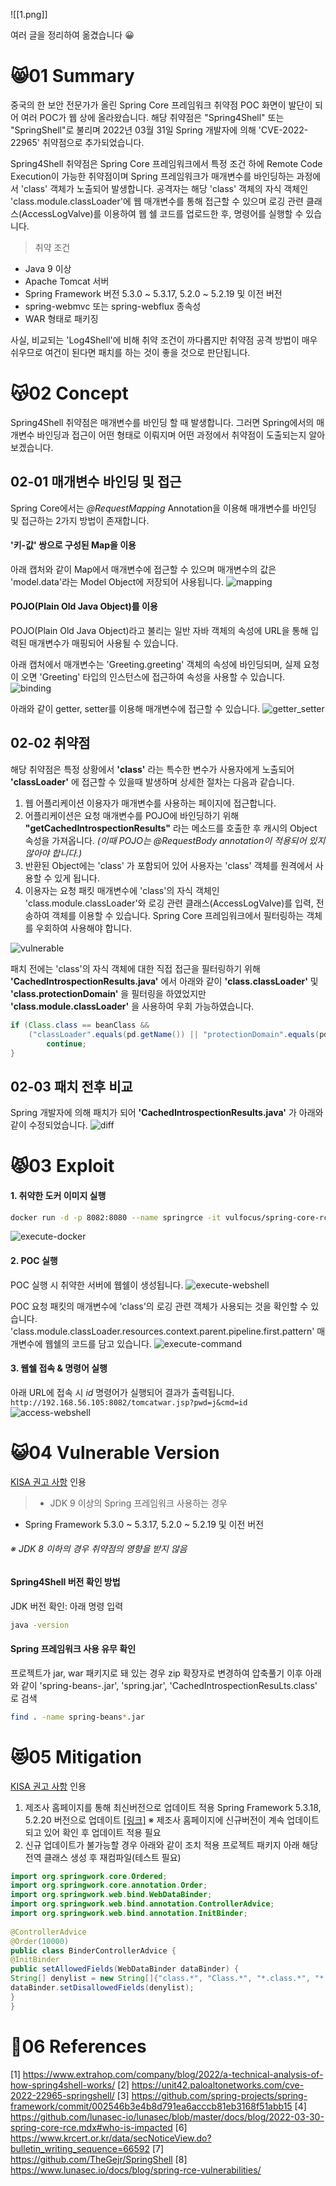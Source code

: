 ![[1.png]]
 
 여러 글을 정리하여 옮겼습니다 😀

# 😸01 Summary
중국의 한 보안 전문가가 올린 Spring Core 프레임워크 취약점 POC 화면이 발단이 되어 여러 POC가 웹 상에 올라왔습니다. 해당 취약점은 "Spring4Shell" 또는 "SpringShell"로 불리며 2022년 03월 31일 Spring 개발자에 의해 'CVE-2022-22965' 취약점으로 추가되었습니다.

Spring4Shell 취약점은 Spring Core 프레임워크에서 특정 조건 하에 Remote Code Execution이 가능한 취약점이며 Spring 프레임워크가 매개변수를 바인딩하는 과정에서 'class' 객체가 노출되어 발생합니다. 
공격자는 해당 'class' 객체의 자식 객체인 'class.module.classLoader'에 웹 매개변수를 통해 접근할 수 있으며 로깅 관련 클래스(AccessLogValve)를 이용하여 웹 쉘 코드를 업로드한 후, 명령어를 실행할 수 있습니다.

> 취약 조건
- Java 9 이상
- Apache Tomcat 서버
- Spring Framework 버전 5.3.0 ~ 5.3.17, 5.2.0 ~ 5.2.19 및 이전 버전
- spring-webmvc 또는 spring-webflux 종속성
- WAR 형태로 패키징

사실, 비교되는 'Log4Shell'에 비해 취약 조건이 까다롭지만 취약점 공격 방법이 매우 쉬우므로 여건이 된다면 패치를 하는 것이 좋을 것으로 판단됩니다.

# 😽02 Concept
Spring4Shell 취약점은 매개변수를 바인딩 할 때 발생합니다. 그러면 Spring에서의 매개변수 바인딩과 접근이 어떤 형태로 이뤄지며 어떤 과정에서 취약점이 도출되는지 알아보겠습니다.
## 02-01 매개변수 바인딩 및 접근
Spring Core에서는 _@RequestMapping_ Annotation을 이용해 매개변수를 바인딩 및 접근하는 2가지 방법이 존재합니다.

#### '키-값' 쌍으로 구성된 Map을 이용
아래 캡처와 같이 Map에서 매개변수에 접근할 수 있으며 매개변수의 값은 'model.data'라는 Model Object에 저장되어 사용됩니다.
![mapping](2.png)

#### POJO(Plain Old Java Object)를 이용
POJO(Plain Old Java Object)라고 불리는 일반 자바 객체의 속성에 URL을 통해 입력된 매개변수가 매핑되어 사용될 수 있습니다.

아래 캡처에서 매개변수는 'Greeting.greeting' 객체의 속성에 바인딩되며, 실제 요청이 오면 'Greeting' 타입의 인스턴스에 접근하여 속성을 사용할 수 있습니다.
![binding](3.png)

아래와 같이 getter, setter를 이용해 매개변수에 접근할 수 있습니다.
![getter_setter](4.png)


## 02-02 취약점
해당 취약점은 특정 상황에서 **'class'** 라는 특수한 변수가 사용자에게 노출되어 **'classLoader'** 에 접근할 수 있을때 발생하며 상세한 절차는 다음과 같습니다.

1. 웹 어플리케이션 이용자가 매개변수를 사용하는 페이지에 접근합니다.
2. 어플리케이션은 요청 매개변수를 POJO에 바인딩하기 위해 **"getCachedIntrospectionResults"** 라는 메소드를 호출한 후 캐시의 Object 속성을 가져옵니다. _(이때 POJO는 @RequestBody annotation이 적용되어 있지 않아야 합니다.)_
3. 반환된 Object에는 'class' 가 포함되어 있어 사용자는 'class' 객체를 원격에서 사용할 수 있게 됩니다.
4. 이용자는 요청 패킷 매개변수에 'class'의 자식 객체인 'class.module.classLoader'와 로깅 관련 클래스(AccessLogValve)를 입력, 전송하여 객체를 이용할 수 있습니다. Spring Core 프레임워크에서 필터링하는 객체를 우회하여 사용해야 합니다.

![vulnerable](5.png)

패치 전에는 'class'의 자식 객체에 대한 직접 접근을 필터링하기 위해 **'CachedIntrospectionResults.java'** 에서 아래와 같이 **'class.classLoader'** 및 **'class.protectionDomain'** 을 필터링을 하였었지만 **'class.module.classLoader'** 을 사용하여 우회 가능하였습니다.
```java
if (Class.class == beanClass &&
    ("classLoader".equals(pd.getName()) || "protectionDomain".equals(pd.getName()))) {
        continue;
}
```
## 02-03 패치 전후 비교
Spring 개발자에 의해 패치가 되어 **'CachedIntrospectionResults.java'** 가 아래와 같이 수정되었습니다.
![diff](6.png)

# 😾03 Exploit
#### 1. 취약한 도커 이미지 실행
```bash
docker run -d -p 8082:8080 --name springrce -it vulfocus/spring-core-rce-2022-03-29
```
![execute-docker](7.png)

#### 2. POC 실행
POC 실행 시 취약한 서버에 웹쉘이 생성됩니다.
![execute-webshell](8.png)

POC 요청 패킷의 매개변수에 'class'의 로깅 관련 객체가 사용되는 것을 확인할 수 있습니다.
'class.module.classLoader.resources.context.parent.pipeline.first.pattern' 매개변수에 웹쉘의 코드를 담고 있습니다.
![execute-command](9.png)
#### 3. 웹쉘 접속 & 명령어 실행
아래 URL에 접속 시 _id_ 명령어가 실행되어 결과가 출력됩니다.
```http://192.168.56.105:8082/tomcatwar.jsp?pwd=j&cmd=id```
![access-webshell](10.png)
# 😺04 Vulnerable Version
[KISA 권고 사항](https://www.krcert.or.kr/data/secNoticeView.do?bulletin_writing_sequence=66592) 인용
> - JDK 9 이상의 Spring 프레임워크 사용하는 경우
- Spring Framework 5.3.0 ~ 5.3.17, 5.2.0 ~ 5.2.19 및 이전 버전
###### ※ JDK 8 이하의 경우 취약점의 영향을 받지 않음

#### Spring4Shell 버전 확인 방법
JDK 버전 확인: 아래 명령 입력
```bash
java -version
```
#### Spring 프레임워크 사용 유무 확인
프로젝트가 jar, war 패키지로 돼 있는 경우 zip 확장자로 변경하여 압축풀기
이후 아래와 같이 'spring-beans-.jar', 'spring.jar', 'CachedIntrospectionResuLts.class' 로 검색
```bash
find . -name spring-beans*.jar
```
# 😻05 Mitigation
[KISA 권고 사항](https://www.krcert.or.kr/data/secNoticeView.do?bulletin_writing_sequence=66592) 인용

1. 제조사 홈페이지를 통해 최신버전으로 업데이트 적용
Spring Framework 5.3.18, 5.2.20 버전으로 업데이트 [[링크]](https://spring.io/blog/2022/03/31/spring-framework-rce-early-announcement)
※ 제조사 홈페이지에 신규버전이 계속 업데이트되고 있어 확인 후 업데이트 적용 필요
2.  신규 업데이트가 불가능할 경우 아래와 같이 조치 적용
프로젝트 패키지 아래 해당 전역 클래스 생성 후 재컴파일(테스트 필요)
```java
import org.springwork.core.Ordered;
import org.springwork.core.annotation.Order;
import org.springwork.web.bind.WebDataBinder;
import org.springwork.web.bind.annotation.ControllerAdvice;
import org.springwork.web.bind.annotation.InitBinder;
 
@ControllerAdvice
@Order(10000)
public class BinderControllerAdvice {
@InitBinder
public setAllowedFields(WebDataBinder dataBinder) {
String[] denylist = new String[]{"class.*", "Class.*", "*.class.*", "*.Class.*"};
dataBinder.setDisallowedFields(denylist);
}
}
```


# 📖06 References
[1] https://www.extrahop.com/company/blog/2022/a-technical-analysis-of-how-spring4shell-works/
[2] https://unit42.paloaltonetworks.com/cve-2022-22965-springshell/
[3] https://github.com/spring-projects/spring-framework/commit/002546b3e4b8d791ea6acccb81eb3168f51abb15
[4] https://github.com/lunasec-io/lunasec/blob/master/docs/blog/2022-03-30-spring-core-rce.mdx#who-is-impacted
[6] https://www.krcert.or.kr/data/secNoticeView.do?bulletin_writing_sequence=66592
[7] https://github.com/TheGejr/SpringShell
[8] https://www.lunasec.io/docs/blog/spring-rce-vulnerabilities/